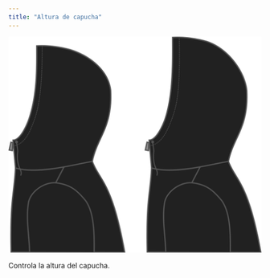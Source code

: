 ```yaml
---
title: "Altura de capucha"
---
```


![Altura de capucha](./hoodheight.svg)

Controla la altura del capucha.





